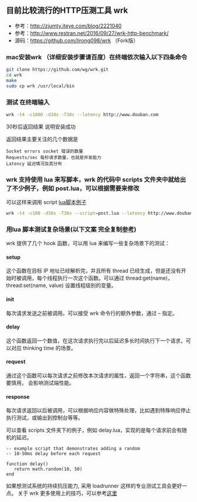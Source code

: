 ## 目前比较流行的HTTP压测工具 wrk
* 参考：http://zjumty.iteye.com/blog/2221040
* 参考：http://www.restran.net/2016/09/27/wrk-http-benchmark/
* 源码：https://github.com/lirong098/wrk （Fork版）

### mac安装wrk （详细安装步骤请百度）在终端依次输入以下四条命令
```bash
git clone https://github.com/wg/wrk.git
cd wrk
make
sudo cp wrk /usr/local/bin
```
### 测试 在终端输入
```bash
wrk -t4 -c1000 -d30s -T30s --latency http://www.douban.com
```

30秒后返回结果 说明安装成功

返回结果主要关注的几个数据是
~~~
Socket errors socket 错误的数量
Requests/sec 每秒请求数量，也就是并发能力
Latency 延迟情况及其分布
~~~
### wrk 支持使用 lua 来写脚本，wrk 的代码中 scripts 文件夹中就给出了不少例子，例如 post.lua，可以根据需要来修改
可以这样来调用 script [lua脚本例子](https://github.com/lirong098/record/blob/master/teacherList.lua)
```bash
wrk -t4 -c100 -d30s -T30s --script=post.lua --latency http://www.douban.com
```
### 用lua 脚本测试复杂场景(以下文案 完全复制[参考](http://www.restran.net/2016/09/27/wrk-http-benchmark/))
wrk 提供了几个 hook 函数，可以用 lua 来编写一些复杂场景下的测试：

#### setup
这个函数在目标 IP 地址已经解析完，并且所有 thread 已经生成，但是还没有开始时被调用，每个线程执行一次这个函数。可以通过 thread:get(name)， thread:set(name, value) 设置线程级别的变量。

#### init
每次请求发送之前被调用。可以接受 wrk 命令行的额外参数，通过 – 指定。

#### delay
这个函数返回一个数值，在这次请求执行完以后延迟多长时间执行下一个请求，可以对应 thinking time 的场景。

#### request
通过这个函数可以每次请求之前修改本次请求的属性，返回一个字符串，这个函数要慎用， 会影响测试端性能。

#### response
每次请求返回以后被调用，可以根据响应内容做特殊处理，比如遇到特殊响应停止执行测试，或输出到控制台等等。

可以查看 scripts 文件夹下的例子，例如 delay.lua，实现的是每个请求前会有随机的延迟。
~~~
-- example script that demonstrates adding a random
-- 10-50ms delay before each request

function delay()
   return math.random(10, 50)
end
~~~
如果想测试系统的持续抗压能力, 采用 loadrunner 这样的专业测试工具会更好一点。
关于 wrk 更多使用上的技巧，可以参考[这里](http://zjumty.iteye.com/blog/2221040)
